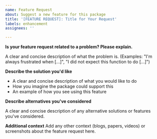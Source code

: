 ```yaml
---
name: Feature Request
about: Suggest a new feature for this package
title: '[FEATURE REQUEST]: Title for Your Request'
labels: enhancement
assignees: ''

---
```


**Is your feature request related to a problem? Please explain.**

A clear and concise description of what the problem is. (Examples: "I'm always frustrated when [...]", "I did not expect this function to do [...]")

**Describe the solution you'd like**

- A clear and concise description of what you would like to do 
- How you imagine the package could support this 
- An example of how you see using this feature

**Describe alternatives you've considered**

A clear and concise description of any alternative solutions or features you've considered.

**Additional context**
Add any other context (blogs, papers, videos) or screenshots about the feature request here.
